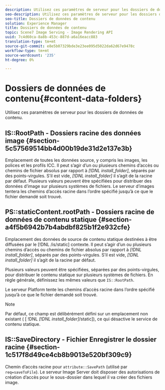 ```yaml
---
description: Utilisez ces paramètres de serveur pour les dossiers de données de contenu.
seo-description: Utilisez ces paramètres de serveur pour les dossiers de données de contenu.
seo-title: Dossiers de données de contenu
solution: Experience Manager
title: Dossiers de données de contenu
topic: Scene7 Image Serving - Image Rendering API
uuid: 7c4d60ca-8a8b-453c-887d-a6a16eacc883
translation-type: tm+mt
source-git-commit: e8e5b07329bde3e23ee095d5022da62d67e9478c
workflow-type: tm+mt
source-wordcount: '235'
ht-degree: 0%

---
```



# Dossiers de données de contenu{#content-data-folders}

Utilisez ces paramètres de serveur pour les dossiers de données de contenu.

## IS::RootPath - Dossiers racine des données image {#section-5c57569514bb4d00b19de31d2e137e3b}

Emplacement de toutes les données source, y compris les images, les polices et les profils ICC. Il peut s’agir d’un ou plusieurs chemins d’accès ou chemins de fichier absolus par rapport à *[!DNL install_folder]*, séparés par des points-virgules. S’il est vide, *[!DNL install_folder]* il s’agit de la racine par défaut. Plusieurs valeurs peuvent être spécifiées pour distribuer des données d’image sur plusieurs systèmes de fichiers. Le serveur d’images tentera les chemins d’accès racine dans l’ordre spécifié jusqu’à ce que le fichier demandé soit trouvé.

## PS::staticContent.rootPath - Dossiers racine de données de contenu statique {#section-a4f5b6942b7b4abdbf825b1f2e932cfe}

Emplacement des données de source de contenu statique destinées à être diffusées par le [!DNL /is/static] contexte. Il peut s’agir d’un ou plusieurs chemins d’accès ou chemins de fichier absolus par rapport à *[!DNL install_folder]*, séparés par des points-virgules. S’il est vide, *[!DNL install_folder]* il s’agit de la racine par défaut.

Plusieurs valeurs peuvent être spécifiées, séparées par des points-virgules, pour distribuer le contenu statique sur plusieurs systèmes de fichiers. En règle générale, définissez les mêmes valeurs que `IS::RootPath`.

Le serveur Platform tente les chemins d’accès racine dans l’ordre spécifié jusqu’à ce que le fichier demandé soit trouvé.

>[!NOTE]
>
>Par défaut, ce champ est délibérément défini sur un emplacement non existant ( [ !DNL *[!DNL install_folder]*/static]), ce qui désactive le service de contenu statique.

## IS::SaveDirectory - Fichier Enregistrer le dossier racine {#section-1c517f8d49ce4cb8b9013e520bf309c9}

Chemin d’accès racine pour `attribute::SavePath` (utilisé par `req=saveToFile`). Le serveur Image Server doit disposer des autorisations de création d’accès pour le sous-dossier dans lequel il va créer des fichiers image.

